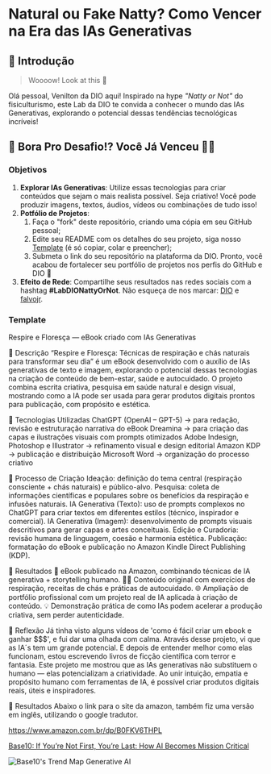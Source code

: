# Natural ou Fake Natty? Como Vencer na Era das IAs Generativas

## 🚀 Introdução

> Woooow! Look at this 👀

Olá pessoal, Venilton da DIO aqui! Inspirado na hype _"Natty or Not"_ do fisiculturismo, este Lab da DIO te convida a conhecer o mundo das IAs Generativas, explorando o potencial dessas tendências tecnológicas incríveis!

## 🎯 Bora Pro Desafio!? Você Já Venceu 💪🤓

### Objetivos

1. **Explorar IAs Generativas**: Utilize essas tecnologias para criar conteúdos que sejam o mais realista possível. Seja criativo! Você pode produzir imagens, textos, áudios, vídeos ou combinações de tudo isso!
1. **Potfólio de Projetos**:
    1. Faça o "fork" deste repositório, criando uma cópia em seu GitHub pessoal;
    2. Edite seu README com os detalhes do seu projeto, siga nosso [Template](#template) (é só copiar, colar e preencher);
    3. Submeta o link do seu repositório na plataforma da DIO. Pronto, você acabou de fortalecer seu portfólio de projetos nos perfis do GitHub e DIO 🚀
1. **Efeito de Rede**: Compartilhe seus resultados nas redes sociais com a hashtag **#LabDIONattyOrNot**. Não esqueça de nos marcar: [DIO](https://www.linkedin.com/school/dio-makethechange) e [falvojr](https://www.linkedin.com/in/falvojr).

### Template


Respire e Floresça — eBook criado com IAs Generativas

📒 Descrição
“Respire e Floresça: Técnicas de respiração e chás naturais para transformar seu dia” é um eBook desenvolvido com o auxílio de IAs generativas de texto e imagem, explorando o potencial dessas tecnologias na criação de conteúdo de bem-estar, saúde e autocuidado.
O projeto combina escrita criativa, pesquisa em saúde natural e design visual, mostrando como a IA pode ser usada para gerar produtos digitais prontos para publicação, com propósito e estética.

🤖 Tecnologias Utilizadas
ChatGPT (OpenAI – GPT-5) → para redação, revisão e estruturação narrativa do eBook
Dreamina → para criação das capas e ilustrações visuais com prompts otimizados
Adobe Indesign, Photoshop e Illustrator → refinamento visual e design editorial
Amazon KDP → publicação e distribuição
Microsoft Word → organização do processo criativo

🧐 Processo de Criação
Ideação: definição do tema central (respiração consciente + chás naturais) e público-alvo.
Pesquisa: coleta de informações científicas e populares sobre os benefícios da respiração e infusões naturais.
IA Generativa (Texto): uso de prompts complexos no ChatGPT para criar textos em diferentes estilos (técnico, inspirador e comercial).
IA Generativa (Imagem): desenvolvimento de prompts visuais descritivos para gerar capas e artes conceituais.
Edição e Curadoria: revisão humana de linguagem, coesão e harmonia estética.
Publicação: formatação do eBook e publicação no Amazon Kindle Direct Publishing (KDP).

🚀 Resultados
📘 eBook publicado na Amazon, combinando técnicas de IA generativa + storytelling humano.
🧘‍♀️ Conteúdo original com exercícios de respiração, receitas de chás e práticas de autocuidado.
🌐 Ampliação de portfólio profissional com um projeto real de IA aplicada à criação de conteúdo.
💡 Demonstração prática de como IAs podem acelerar a produção criativa, sem perder autenticidade.

💭 Reflexão
Já tinha visto alguns vídeos de 'como é fácil criar um ebook e ganhar $$$', e fui dar uma olhada com calma. Através desse projeto, vi que as IA´s tem um grande potencial. E depois de entender melhor como elas funcionam, estou escrevendo livros de ficção científica com terror e fantasia.
Este projeto me mostrou que as IAs generativas não substituem o humano — elas potencializam a criatividade.
Ao unir intuição, empatia e propósito humano com ferramentas de IA, é possível criar produtos digitais reais, úteis e inspiradores.

🚀 Resultados
Abaixo o link para o site da amazon, também fiz uma versão em inglês, utilizando o google tradutor.

https://www.amazon.com.br/dp/B0FKV6THPL





[Base10: If You’re Not First, You’re Last: How AI Becomes Mission Critical](https://base10.vc/post/generative-ai-mission-critical/)

![Base10's Trend Map Generative AI](https://github.com/digitalinnovationone/lab-natty-or-not/assets/730492/f4df26e8-f8f7-4419-8252-c69d73ea930c)
